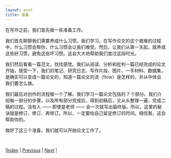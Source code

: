 ```yaml
---
layout: post
title: 准备
---
```


在写作之前，我们首先做一些准备工作。

我们首先聊聊我们需要养成什么习惯。我们学习，在写作论文的这个艰难的过程中，什么习惯会帮你，什么习惯会让我们难受。然后，让我们从第一天起，就养成这些好习惯，避免这些坏习惯。这会大大地帮助我们度过这段时光。

我们然后看看一篇范文，找找感觉。我们从阅读、分析和批判一篇已经完成的论文开始，感受一下，我们的笔记、研究日志、写作片段、图片、一手材料、数据集，是确实可以变成一篇论文的，知道一篇论文的流（flow）是怎样的，并从中体会我们要怎么做。

我们最后对创作的流程做一个了解。我们学习一篇论文包括的 7 个部分。我们介绍每一部分的步骤，以及所有部分完成后，得到初稿后，又从头整理一遍，完成二稿的过程。没有人 —— 即使是老师 —— 会一次就写出最终版。所以，这里的秘诀就是修订、修订、再修订。所以，一定要给自己留足修订的时间。相信我，这会帮助你的。

做好了这三个准备，我们就可以开始论文工作了。

<br/>

|[Index](../) | [Previous](0-0-intro) | [Next](1-2-habit) |
